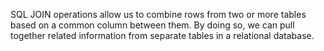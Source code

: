 SQL JOIN operations allow us to combine rows from two or more tables based on a common column between them. By doing so, we can pull together related information from separate tables in a relational database.
